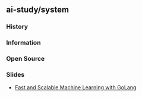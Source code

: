 ## ai-study/system

### History

### Information

### Open Source

### Slides
- [Fast and Scalable Machine Learning with GoLang](https://docs.huihoo.com/go/fast-and-scalable-machine-learning-with-golang.pdf)


